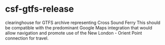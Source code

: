 # csf-gtfs-release
clearinghouse for GTFS archive representing Cross Sound Ferry
This should be compatible with the predominant Google Maps integration
that would allow navigation and promote use of the New London - Orient Point connection 
for travel.
